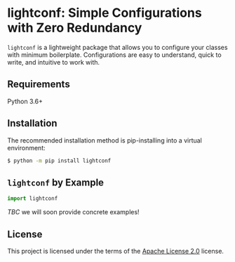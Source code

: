 # lightconf: Simple Configurations with Zero Redundancy

`lightconf` is a lightweight package that allows you to configure your classes with minimum
boilerplate. Configurations are easy to understand, quick to write, and intuitive to work with.

## Requirements

Python 3.6+

## Installation

The recommended installation method is pip-installing into a virtual environment:

```bash
$ python -m pip install lightconf
```

## `lightconf` by Example

```python
import lightconf
```

_TBC_ we will soon provide concrete examples!

## License

This project is licensed under the terms of the
[Apache License 2.0](https://choosealicense.com/licenses/apache-2.0/) license.
